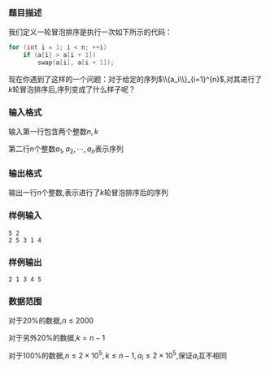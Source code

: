 ### 题目描述
我们定义一轮冒泡排序是执行一次如下所示的代码：

```cpp
for (int i = 1; i < n; ++i)
    if (a[i] > a[i + 1])
        swap(a[i], a[i + 1]);
```

现在你遇到了这样的一个问题：对于给定的序列$\\{a_i\\}_{i=1}^{n}$,对其进行了$k$轮冒泡排序后,序列变成了什么样子呢？

###  输入格式
输入第一行包含两个整数$n, k$

第二行$n$个整数$a_1, a_2, \cdots, a_n$表示序列
###  输出格式
输出一行$n$个整数,表示进行了$k$轮冒泡排序后的序列
###  样例输入

```plain
5 2
2 5 3 1 4
```

###  样例输出

```plain
2 1 3 4 5
```

###  数据范围

对于$20\%$的数据,$n \le 2000$

对于另外$20\%$的数据,$k = n - 1$

对于$100\%$的数据,$n \le 2 \times 10^5, k \le n - 1, a_i \le 2 \times 10^5$,保证$a_i$互不相同